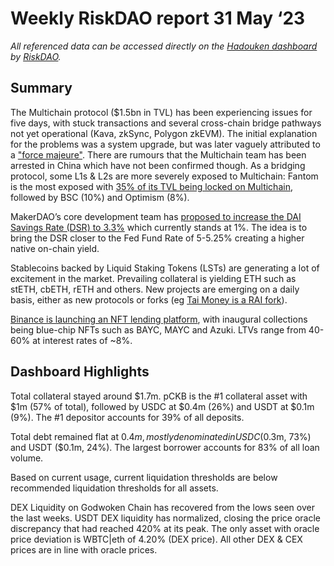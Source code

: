 # Weekly RiskDAO report 31 May ‘23
*All referenced data can be accessed directly on the [Hadouken dashboard](https://hadouken.riskdao.org/#system-status) by [RiskDAO](https://riskdao.org/).*

## Summary

The Multichain protocol ($1.5bn in TVL) has been experiencing issues for five days, with stuck transactions and several cross-chain bridge pathways not yet operational (Kava, zkSync, Polygon zkEVM). The initial explanation for the problems was a system upgrade, but was later vaguely attributed to a ["force majeure"](https://twitter.com/MultichainOrg/status/1661443109019062272?utm_source=substack&utm_medium=email). There are rumours that the Multichain team has been arrested in China which have not been confirmed though. As a bridging protocol, some L1s & L2s are more severely exposed to Multichain: Fantom is the most exposed with [35% of  its TVL being locked on Multichain](https://twitter.com/apes_prologue/status/1661489464798072832?utm_source=substack&utm_medium=email), followed by BSC (10%) and Optimism (8%). 

MakerDAO’s core development team has [proposed to increase the DAI Savings Rate (DSR) to 3.3%](https://www.theblock.co/post/232388/makerdao-core-team-proposes-raising-dai-savings-rate) which currently stands at 1%. The idea is to bring the DSR closer to the Fed Fund Rate of 5-5.25% creating a higher native on-chain yield.

Stablecoins backed by Liquid Staking Tokens (LSTs) are generating a lot of excitement in the market. Prevailing collateral is yielding ETH such as stETH, cbETH, rETH and others. New projects are emerging on a daily basis, either as new protocols or forks (eg [Tai Money is a RAI fork](https://twitter.com/taimoney6/status/1662807148101869570?s=20)). 

[Binance is launching an NFT lending platform](https://www.theblock.co/post/232178/binance-nft-loan-eth), with inaugural collections being blue-chip NFTs such as BAYC, MAYC and Azuki. LTVs range from 40-60% at interest rates of ~8%.


## Dashboard Highlights

Total collateral stayed around $1.7m. pCKB is the #1 collateral asset with $1m (57% of total), followed by USDC at $0.4m (26%) and USDT at $0.1m (9%). The #1 depositor accounts for 39% of all deposits. 

Total debt remained flat at $0.4m, mostly denominated in USDC ($0.3m, 73%) and USDT ($0.1m, 24%). The largest borrower accounts for 83% of all loan volume.

Based on current usage, current liquidation thresholds are below recommended liquidation thresholds for all assets.

DEX Liquidity on Godwoken Chain has recovered from the lows seen over the last weeks. USDT DEX liquidity has normalized, closing the price oracle discrepancy that had reached 420% at its peak. The only asset with oracle price deviation is WBTC|eth of 4.20% (DEX price). All other DEX & CEX prices are in line with oracle prices.
